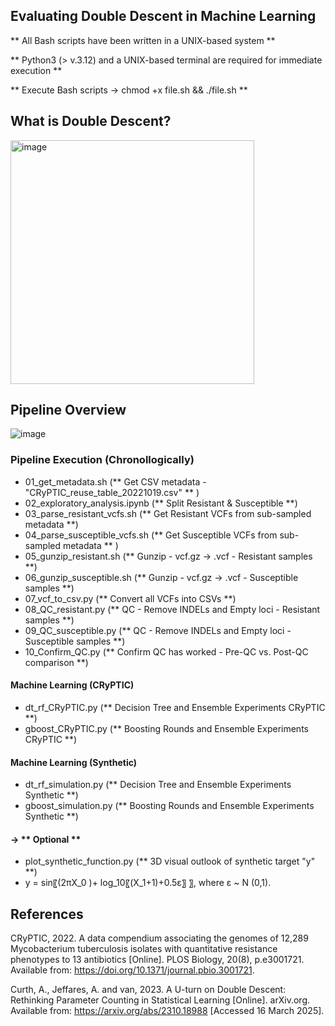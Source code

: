 ## Evaluating Double Descent in Machine Learning

** All Bash scripts have been written in a UNIX-based system ** 

** Python3 (> v.3.12) and a UNIX-based terminal are required for immediate execution ** 

** Execute Bash scripts -> chmod +x file.sh && ./file.sh ** 

## What is Double Descent? 
<img width="390" alt="image" src="https://github.com/user-attachments/assets/72c0717a-0e50-4e0b-a1a4-0509d05c1dba" />


## Pipeline Overview
![image](https://github.com/user-attachments/assets/d70a4fe1-68fa-4541-bceb-c507b3434616)

### Pipeline Execution (Chronollogically)



- 01_get_metadata.sh (** Get CSV metadata - "CRyPTIC_reuse_table_20221019.csv" ** )
- 02_exploratory_analysis.ipynb (** Split Resistant & Susceptible **)
- 03_parse_resistant_vcfs.sh (** Get Resistant VCFs from sub-sampled metadata **)
- 04_parse_susceptible_vcfs.sh (** Get Susceptible VCFs from sub-sampled metadata ** )
- 05_gunzip_resistant.sh (** Gunzip - vcf.gz -> .vcf - Resistant samples **)
- 06_gunzip_susceptible.sh (** Gunzip - vcf.gz -> .vcf - Susceptible samples **)
- 07_vcf_to_csv.py (** Convert all VCFs into CSVs **)
- 08_QC_resistant.py (** QC - Remove INDELs and Empty loci - Resistant samples **)
- 09_QC_susceptible.py (** QC - Remove INDELs and Empty loci - Susceptible samples **)
- 10_Confirm_QC.py (** Confirm QC has worked - Pre-QC vs. Post-QC comparison **)
#### Machine Learning (CRyPTIC)
-  dt_rf_CRyPTIC.py (** Decision Tree and Ensemble Experiments CRyPTIC **)
-  gboost_CRyPTIC.py (** Boosting Rounds and Ensemble Experiments CRyPTIC **)
#### Machine Learning (Synthetic)
-  dt_rf_simulation.py (** Decision Tree and Ensemble Experiments Synthetic **)
-  gboost_simulation.py (** Boosting Rounds and Ensemble Experiments Synthetic **)

#### -> ** Optional ** 
- plot_synthetic_function.py (** 3D visual outlook of synthetic target "y" **)
- y = sin⁡〖(2πX_0 )+ log_10⁡〖(X_1+1)+0.5ε〗 〗,    where ε ~ N (0,1).

## References
CRyPTIC, 2022. A data compendium associating the genomes of 12,289 Mycobacterium tuberculosis isolates with quantitative resistance phenotypes to 13 antibiotics [Online]. PLOS Biology, 20(8), p.e3001721. Available from: https://doi.org/10.1371/journal.pbio.3001721.

Curth, A., Jeffares, A. and van, 2023. A U-turn on Double Descent: Rethinking Parameter Counting in Statistical Learning [Online]. arXiv.org. Available from: https://arxiv.org/abs/2310.18988 [Accessed 16 March 2025].
